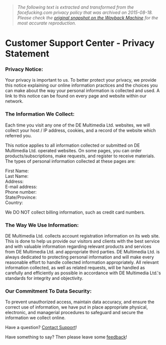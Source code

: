 > *The following text is extracted and transformed from the facefucking.com privacy policy that was archived on 2015-08-18. Please check the [original snapshot on the Wayback Machine](https://web.archive.org/web/20150818072927id_/http%3A//support.facefucking.com/privacy.php%3Fid%3D10) for the most accurate reproduction.*

# Customer Support Center - Privacy Statement

### Privacy Notice:

Your privacy is important to us. To better protect your privacy, we provide this notice explaining our online information practices and the choices you can make about the way your personal information is collected and used. A link to this notice can be found on every page and website within our network. 

### The Information We Collect:

Each time you visit any one of the DE Multimedia Ltd. websites, we will collect your host / IP address, cookies, and a record of the website which referred you. 

This notice applies to all information collected or submitted on DE Multimedia Ltd. operated websites. On some pages, you can order products/subscriptions, make requests, and register to receive materials. The types of personal information collected at these pages are:

First Name:  
Last Name:  
Address:  
E-mail address:  
Phone number:  
State/Province:  
Country:

We DO NOT collect billing information, such as credit card numbers.

### The Way We Use Information:

DE Multimedia Ltd. collects account registration information on its web site. This is done to help us provide our visitors and clients with the best service and with valuable information regarding relevant products and services from DE Multimedia Ltd. and appropriate third parties. DE Multimedia Ltd. is always dedicated to protecting personal information and will make every reasonable effort to handle collected information appropriately. All relevant information collected, as well as related requests, will be handled as carefully and efficiently as possible in accordance with DE Multimedia Ltd.'s standards for integrity and objectivity. 

### Our Commitment To Data Security:

To prevent unauthorized access, maintain data accuracy, and ensure the correct use of information, we have put in place appropriate physical, electronic, and managerial procedures to safeguard and secure the information we collect online. 

Have a question? [Contact Support](https://web.archive.org/web/20150818072927id_/http%3A//support.facefucking.com/contact-support.php?id=10)!

Have something to say? Then please leave some [feedback](https://web.archive.org/web/20150818072927id_/http%3A//support.facefucking.com/feedback.php?id=10)!
